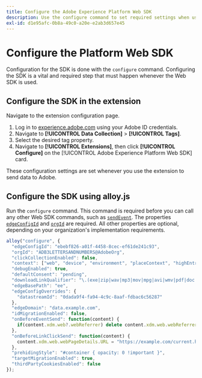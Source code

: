 ```yaml
---
title: Configure the Adobe Experience Platform Web SDK
description: Use the configure command to set required settings when using the Web SDK.
exl-id: d1e95afc-0b8a-49c0-a20e-e2ab3d657e45
---
```

# Configure the Platform Web SDK

Configuration for the SDK is done with the `configure` command. Configuring the SDK is a vital and required step that must happen whenever the Web SDK is used.

## Configure the SDK in the extension

Navigate to the extension configuration page.

1. Log in to [experience.adobe.com](https://experience.adobe.com) using your Adobe ID credentials.
1. Navigate to **[!UICONTROL Data Collection]** > **[!UICONTROL Tags]**.
1. Select the desired tag property.
1. Navigate to **[!UICONTROL Extensions]**, then click **[!UICONTROL Configure]** on the [!UICONTROL Adobe Experience Platform Web SDK] card.

These configuration settings are set whenever you use the extension to send data to Adobe.

## Configure the SDK using alloy.js

Run the `configure` command. This command is required before you can call any other Web SDK commands, such as [`sendEvent`](../sendevent/overview.md). The properties [`edgeConfigId`](edgeconfigid.md) and [`orgId`](orgid.md) are required. All other properties are optional, depending on your organization's implementation requirements.

```js
alloy("configure", {
  "edgeConfigId": "ebebf826-a01f-4458-8cec-ef61de241c93",
  "orgId": "ADB3LETTERSANDNUMBERS@AdobeOrg",
  "clickCollectionEnabled": false,
  "context": ["web", "device", "environment", "placeContext", "highEntropyUserAgentHints"],
  "debugEnabled": true,
  "defaultConsent": "pending",
  "downloadLinkQualifier": "\.(exe|zip|wav|mp3|mov|mpg|avi|wmv|pdf|doc|docx|xls|xlsx|ppt|pptx)$",
  "edgeBasePath": "ee",
  "edgeConfigOverrides": {
    "datastreamId": "0dada9f4-fa94-4c9c-8aaf-fdbac6c56287"
  },
  "edgeDomain": "data.example.com",
  "idMigrationEnabled": false,
  "onBeforeEventSend": function(content) {
    if(content.xdm.web?.webReferrer) delete content.xdm.web.webReferrer.URL;
  },
  "onBeforeLinkClickSend": function(content) {
    content.xdm.web.webPageDetails.URL = "https://example.com/current.html";
  },
  "prehidingStyle": "#container { opacity: 0 !important }",
  "targetMigrationEnabled": true,
  "thirdPartyCookiesEnabled": false
});
```
